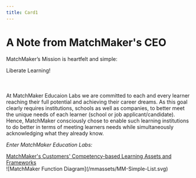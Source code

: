 ```yaml
---
title: Card1
---
```

# A Note from MatchMaker's CEO

MatchMaker’s Mission is heartfelt and simple:

<div class="text-center" style="text-decoration: bold;">Liberate Learning!</div><br/>
<br/>
<br/>At MatchMaker Educaion Labs we are committed to each and every learner reaching their full potential and achieving their career dreams. As this goal clearly requires institutions, schools as well as companies, to better meet the unique needs of each learner (school or job applicant/candidate). Hence, MatchMaker consciously chose to enable such learning institutions to do better in terms of meeting learners needs while simultaneously acknowledging what they already know.<br/>

 *Enter MatchMaker Education Labs:*

<div class="text-center" style="text-decoration: underline;">MatchMaker's Customers' Competency-based Learning Assets and Frameworks</div>
![MatchMaker Function Diagram](/mmassets/MM-Simple-List.svg)


